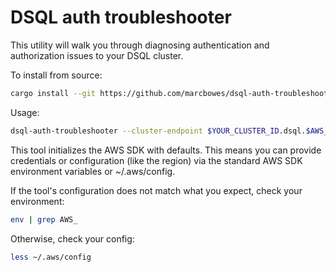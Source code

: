 # DSQL auth troubleshooter

This utility will walk you through diagnosing authentication and authorization
issues to your DSQL cluster.

To install from source:

``` sh
cargo install --git https://github.com/marcbowes/dsql-auth-troubleshooter.git --branch main
```

Usage:

``` sh
dsql-auth-troubleshooter --cluster-endpoint $YOUR_CLUSTER_ID.dsql.$AWS_REGION.on.aws --user $YOUR_POSTGRES_USER --region $AWS_REGION
```

This tool initializes the AWS SDK with defaults. This means you can provide
credentials or configuration (like the region) via the standard AWS SDK
environment variables or ~/.aws/config.

If the tool's configuration does not match what you expect, check your
environment:

``` sh
env | grep AWS_
```

Otherwise, check your config:

``` sh
less ~/.aws/config
```

